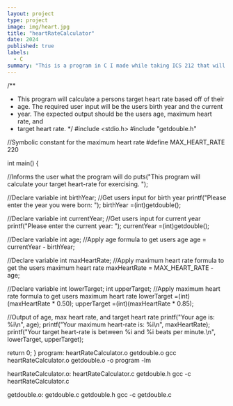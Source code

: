 ```yaml
---
layout: project
type: project
image: img/heart.jpg
title: "heartRateCalculator"
date: 2024
published: true
labels:
  - C
summary: "This is a program in C I made while taking ICS 212 that will calculate a persons target heart rate based off of their age."
---
```


/**
 * This program will calculate a persons target heart rate based off of their
 * age. The required user input will be the users birth year and the current 
 * year. The expected output should be the users age, maximum heart rate, and 
 * target heart rate.
 */
#include <stdio.h>
#include "getdouble.h"

//Symbolic constant for the maximum heart rate
#define MAX_HEART_RATE 220

int main() {

  //Informs the user what the program will do
  puts("This program will calculate your target heart-rate for exercising. ");

  //Declare variable
  int birthYear;
  //Get users input for birth year
  printf("Please enter the year you were born: ");
  birthYear =(int)getdouble();

  //Declare variable
  int currentYear;
  //Get users input for current year
  printf("Please enter the current year: ");
  currentYear =(int)getdouble();

  //Declare variable
  int age;
  //Apply age formula to get users age
  age = currentYear - birthYear;

  //Declare variable
  int maxHeartRate;
  //Apply maximum heart rate formula to get the users maximum heart rate
  maxHeartRate = MAX_HEART_RATE - age;

  //Declare variable
  int lowerTarget;
  int upperTarget;
  //Apply maximum heart rate formula to get users maximum heart rate
  lowerTarget =(int)(maxHeartRate * 0.50);
  upperTarget =(int)(maxHeartRate * 0.85);
  
  //Output of age, max heart rate, and target heart rate
  printf("Your age is: %i\n", age);
  printf("Your maximum heart-rate is: %i\n", maxHeartRate);
  printf("Your target heart-rate is between %i and %i beats per minute.\n", lowerTarget, upperTarget);

  return 0;
}
program: heartRateCalculator.o getdouble.o
	gcc heartRateCalculator.o getdouble.o -o program -lm

heartRateCalculator.o: heartRateCalculator.c getdouble.h
	gcc -c heartRateCalculator.c

getdouble.o: getdouble.c getdouble.h
	gcc -c getdouble.c

